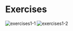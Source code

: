 # Exercises
![exercises1-1](https://user-images.githubusercontent.com/70604577/160036623-8bde6501-5ee6-4577-92a4-6ffbc02e858b.png)
![exercises1-2](https://user-images.githubusercontent.com/70604577/160036632-89153aef-a2ab-40a4-9fd8-7684513deedc.png)